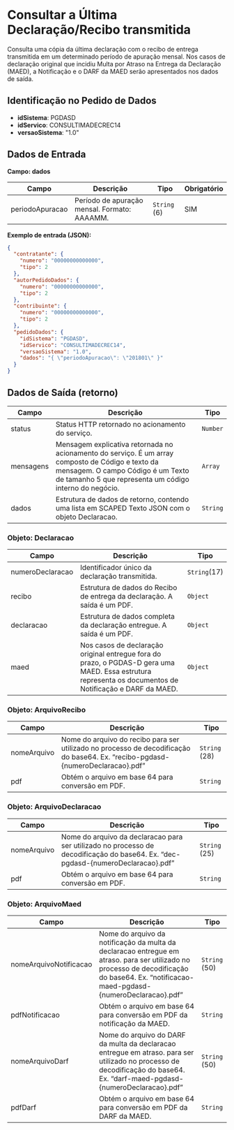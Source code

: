 # Consultar a Última Declaração/Recibo transmitida

Consulta uma cópia da última declaração com o recibo de entrega transmitida em um determinado período de apuração mensal. Nos casos de declaração original que incidiu Multa por Atraso na Entrega da Declaração (MAED), a Notificação e o DARF da MAED serão apresentados nos dados de saída.

## Identificação no Pedido de Dados

- **idSistema**: PGDASD
- **idServico**: CONSULTIMADECREC14
- **versaoSistema**: "1.0"

## Dados de Entrada

**Campo: dados**

| Campo | Descrição | Tipo | Obrigatório |
| --- | --- | --- | --- |
| periodoApuracao | Período de apuração mensal. Formato: AAAAMM. | `String` (6) | SIM |

**Exemplo de entrada (JSON):**

```json
{
  "contratante": {
    "numero": "00000000000000",
    "tipo": 2
  },
  "autorPedidoDados": {
    "numero": "00000000000000",
    "tipo": 2
  },
  "contribuinte": {
    "numero": "00000000000000",
    "tipo": 2
  },
  "pedidoDados": {
    "idSistema": "PGDASD",
    "idServico": "CONSULTIMADECREC14",
    "versaoSistema": "1.0",
    "dados": "{ \"periodoApuracao\": \"201801\" }"
  }
}
```

## Dados de Saída (retorno)

| Campo | Descrição | Tipo |
| --- | --- | --- |
| status | Status HTTP retornado no acionamento do serviço. | `Number` |
| mensagens | Mensagem explicativa retornada no acionamento do serviço. É um array composto de Código e texto da mensagem. O campo Código é um Texto de tamanho 5 que representa um código interno do negócio. | `Array` |
| dados | Estrutura de dados de retorno, contendo uma lista em SCAPED Texto JSON com o objeto Declaracao. | `String` |

### Objeto: Declaracao

| Campo | Descrição | Tipo |
| --- | --- | --- |
| numeroDeclaracao | Identificador único da declaração transmitida. | `String`(17) |
| recibo | Estrutura de dados do Recibo de entrega da declaração. A saída é um PDF. | `Object` |
| declaracao | Estrutura de dados completa da declaração entregue. A saída é um PDF. | `Object` |
| maed | Nos casos de declaração original entregue fora do prazo, o PGDAS-D gera uma MAED. Essa estrutura representa os documentos de Notificação e DARF da MAED. | `Object` |

### Objeto: ArquivoRecibo

| Campo | Descrição | Tipo |
| --- | --- | --- |
| nomeArquivo | Nome do arquivo do recibo para ser utilizado no processo de decodificação do base64. Ex. “recibo-pgdasd-{numeroDeclaracao}.pdf” | `String` (28) |
| pdf | Obtém o arquivo em base 64 para conversão em PDF. | `String` |

### Objeto: ArquivoDeclaracao

| Campo | Descrição | Tipo |
| --- | --- | --- |
| nomeArquivo | Nome do arquivo da declaracao para ser utilizado no processo de decodificação do base64. Ex. “dec-pgdasd-{numeroDeclaracao}.pdf” | `String` (25) |
| pdf | Obtém o arquivo em base 64 para conversão em PDF. | `String` |

### Objeto: ArquivoMaed

| Campo | Descrição | Tipo |
| --- | --- | --- |
| nomeArquivoNotificacao | Nome do arquivo da notificação da multa da declaracao entregue em atraso. para ser utilizado no processo de decodificação do base64. Ex. “notificacao-maed-pgdasd-{numeroDeclaracao}.pdf” | `String` (50) |
| pdfNotificacao | Obtém o arquivo em base 64 para conversão em PDF da notificação da MAED. | `String` |
| nomeArquivoDarf | Nome do arquivo do DARF da multa da declaracao entregue em atraso. para ser utilizado no processo de decodificação do base64. Ex. “darf-maed-pgdasd-{numeroDeclaracao}.pdf” | `String` (50) |
| pdfDarf | Obtém o arquivo em base 64 para conversão em PDF da DARF da MAED. | `String` |

